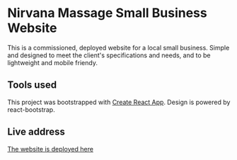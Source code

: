 # Nirvana Massage Small Business Website

This is a commissioned, deployed website for a local small business. Simple and designed to meet the client's specifications and needs, and to be lightweight and mobile friendy.

## Tools used

This project was bootstrapped with [Create React App](https://github.com/facebook/create-react-app). Design is powered by react-bootstrap.

## Live address

[The website is deployed here](www.nirvanamassage111.com)
